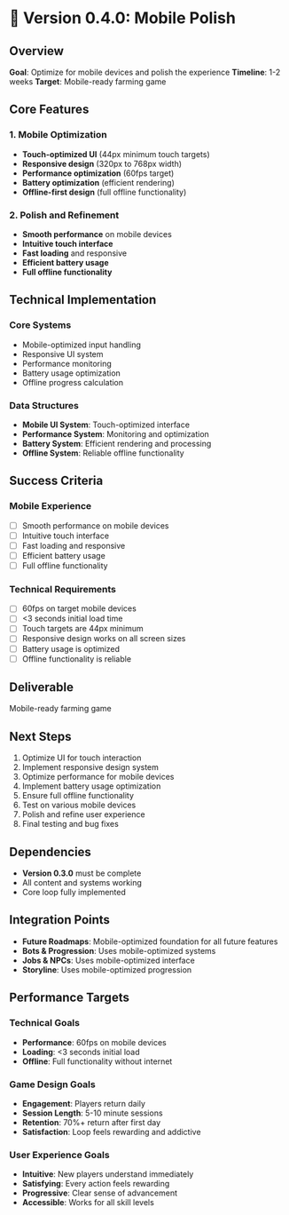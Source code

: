 # 🚀 Version 0.4.0: Mobile Polish

## Overview

**Goal**: Optimize for mobile devices and polish the experience
**Timeline**: 1-2 weeks
**Target**: Mobile-ready farming game

## Core Features

### 1. Mobile Optimization

- **Touch-optimized UI** (44px minimum touch targets)
- **Responsive design** (320px to 768px width)
- **Performance optimization** (60fps target)
- **Battery optimization** (efficient rendering)
- **Offline-first design** (full offline functionality)

### 2. Polish and Refinement

- **Smooth performance** on mobile devices
- **Intuitive touch interface**
- **Fast loading** and responsive
- **Efficient battery usage**
- **Full offline functionality**

## Technical Implementation

### Core Systems

- Mobile-optimized input handling
- Responsive UI system
- Performance monitoring
- Battery usage optimization
- Offline progress calculation

### Data Structures

- **Mobile UI System**: Touch-optimized interface
- **Performance System**: Monitoring and optimization
- **Battery System**: Efficient rendering and processing
- **Offline System**: Reliable offline functionality

## Success Criteria

### Mobile Experience

- [ ] Smooth performance on mobile devices
- [ ] Intuitive touch interface
- [ ] Fast loading and responsive
- [ ] Efficient battery usage
- [ ] Full offline functionality

### Technical Requirements

- [ ] 60fps on target mobile devices
- [ ] <3 seconds initial load time
- [ ] Touch targets are 44px minimum
- [ ] Responsive design works on all screen sizes
- [ ] Battery usage is optimized
- [ ] Offline functionality is reliable

## Deliverable

Mobile-ready farming game

## Next Steps

1. Optimize UI for touch interaction
2. Implement responsive design system
3. Optimize performance for mobile devices
4. Implement battery usage optimization
5. Ensure full offline functionality
6. Test on various mobile devices
7. Polish and refine user experience
8. Final testing and bug fixes

## Dependencies

- **Version 0.3.0** must be complete
- All content and systems working
- Core loop fully implemented

## Integration Points

- **Future Roadmaps**: Mobile-optimized foundation for all future features
- **Bots & Progression**: Uses mobile-optimized systems
- **Jobs & NPCs**: Uses mobile-optimized interface
- **Storyline**: Uses mobile-optimized progression

## Performance Targets

### Technical Goals

- **Performance**: 60fps on mobile devices
- **Loading**: <3 seconds initial load
- **Offline**: Full functionality without internet

### Game Design Goals

- **Engagement**: Players return daily
- **Session Length**: 5-10 minute sessions
- **Retention**: 70%+ return after first day
- **Satisfaction**: Loop feels rewarding and addictive

### User Experience Goals

- **Intuitive**: New players understand immediately
- **Satisfying**: Every action feels rewarding
- **Progressive**: Clear sense of advancement
- **Accessible**: Works for all skill levels
